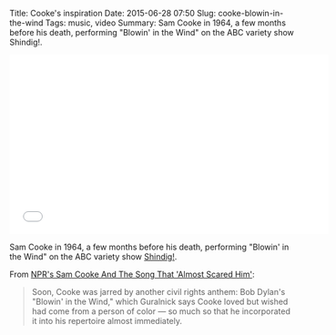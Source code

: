 Title: Cooke's inspiration
Date: 2015-06-28 07:50
Slug: cooke-blowin-in-the-wind
Tags: music, video
Summary: Sam Cooke in 1964, a few months before his death, performing "Blowin' in the Wind" on the ABC variety show Shindig!.

<div class="video-container">
  <iframe width="560" height="315" src="//www.youtube.com/embed/PBDdLgBO0Nw" frameborder="0" allowfullscreen></iframe>
</div>

Sam Cooke in 1964, a few months before his death, performing "Blowin' in the Wind" on the ABC variety show [Shindig!](https://en.wikipedia.org/wiki/Shindig!).

From [NPR's Sam Cooke And The Song That 'Almost Scared Him'](http://www.npr.org/2014/02/01/268995033/sam-cooke-and-the-song-that-almost-scared-him):

> Soon, Cooke was jarred by another civil rights anthem: Bob Dylan's "Blowin' in the Wind," which Guralnick says Cooke loved but wished had come from a person of color — so much so that he incorporated it into his repertoire almost immediately.
